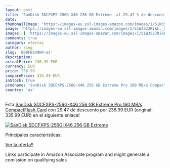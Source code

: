 ```yaml
---
layout: post
title: 'SanDisk SDCFXPS-256G-X46 256 GB Extreme  al 29.47 % de descuento'
date: 
thumbnailImage: 'https://images-eu.ssl-images-amazon.com/images/I/51W3S2JRikL._SL200_.jpg'
image: 'https://images-eu.ssl-images-amazon.com/images/I/51W3S2JRikL._SL200_.jpg'
images: [ 'https://images-eu.ssl-images-amazon.com/images/I/51W3S2JRikL._SL200_.jpg' ]
comments: true
category: ofertas
author: ring
slug: 'B00FBSV9W4-es'
description:
actualPrice: 236.99 EUR
currency: EUR
price: 236.99
comparePrice: 335.99 EUR
inStock: true
prodname: 'SanDisk SDCFXPS-256G-X46 256 GB Extreme Pro 160 MB/s CompactFlash Card'
country: 'es'
---
```


Está [SanDisk SDCFXPS-256G-X46 256 GB Extreme Pro 160 MB/s CompactFlash Card](https://www.amazon.es/dp/B00FBSV9W4/?tag=tolees-21) con 29.47 de descuento por 236.99 EUR (original: 335.99 EUR) en el siguiente enlace!

[![SanDisk SDCFXPS-256G-X46 256 GB Extreme ](https://images-eu.ssl-images-amazon.com/images/I/51W3S2JRikL._SL200_.jpg)](https://www.amazon.es/dp/B00FBSV9W4/?tag=tolees-21)

Principales características:


[Ver la oferta!!](https://www.amazon.es/dp/B00FBSV9W4/?tag=tolees-21)

Links participate in Amazon Associate program and might generate a comission on qualifying sales


